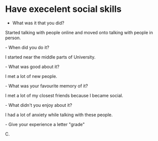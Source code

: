 
# Have execelent social skills

- What was it that you did?
<p>Started talking with people online and moved onto talking with people in person.</p>
- When did you do it?
<p>I started near the middle parts of University.</p>
- What was good about it?
<p>I met a lot of new people.</p>
- What was your favourite memory of it?
<p>I met a lot of my closest friends because I became social.</p>
- What didn't you enjoy about it?
<p>I had a lot of anxiety while talking with these people.</p>
- Give your experience a letter "grade"
<p>C.</p>

<style>
    .container {
        margin-bottom: 20px; /
        padding: 10px;
    }
</style>

<div class="container"></div>



